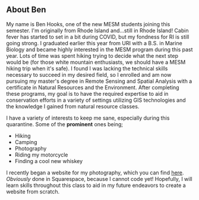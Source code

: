 ## **About Ben**


My name is Ben Hooks, one of the new MESM students joining this semester. I'm originally from Rhode Island and...still in Rhode Island! Cabin fever has started to set in a bit during COVID, but my fondness for RI is still going strong. I graduated earlier this year from URI with a B.S. in Marine Biology and became highly interested in the MESM program during this past year. Lots of time was spent hiking trying to decide what the next step would be (for those white mountain enthusiasts, we should have a MESM hiking trip when it's safe). I found I was lacking the technical skills necessary to succeed in my desired field, so I enrolled and am now pursuing my master's degree in Remote Sensing and Spatial Analysis with a certificate in Natural Resources and the Environment. After completing these programs, my goal is to have the required expertise to aid in conservation efforts in a variety of settings utilizing GIS technologies and the knowledge I gained from natural resource classes. 

I have a variety of interests to keep me sane, especially during this quarantine. Some of the **prominent** ones being;
* Hiking
* Camping
* Photography
* Riding my motorcycle
* Finding a cool new whiskey

I recently began a website for my photography, which you can find [here](www.benhooks.com). *Obviously* done in Squarespace, because I cannot code yet! Hopefully, I will learn skills throughout this class to aid in my future endeavors to create a website from scratch. 
